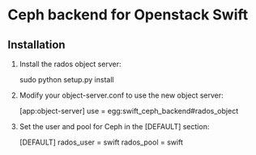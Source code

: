 Ceph backend for Openstack Swift
================================

Installation
------------

1. Install the rados object server:

    sudo python setup.py install

2. Modify your object-server.conf to use the new object server:

    [app:object-server]
    use = egg:swift_ceph_backend#rados_object

3. Set the user and pool for Ceph in the [DEFAULT] section:

    [DEFAULT] 
    rados_user = swift
    rados_pool = swift
